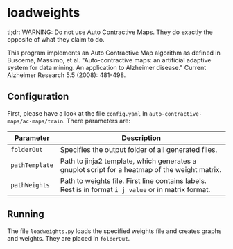 # loadweights

tl;dr: WARNING: Do not use Auto Contractive Maps. They do exactly the opposite of what they claim to do.

This program implements an Auto Contractive Map algorithm as defined in Buscema, Massimo, et al. "Auto-contractive maps: an artificial adaptive system for data mining. An application to Alzheimer disease." Current Alzheimer Research 5.5 (2008): 481-498.

## Configuration

First, please have a look at the file `config.yaml` in `auto-contractive-maps/ac-maps/train`. There parameters are:

| Parameter | Description |
|-----------|-------------|
| `folderOut` | Specifies the output folder of all generated files.|
| `pathTemplate` | Path to jinja2 template, which generates a gnuplot script for a heatmap of the weight matrix. |
| `pathWeights` | Path to weights file. First line contains labels. Rest is in format `i j value` or in matrix format. |

## Running

The file `loadweights.py` loads the specified weights file and creates graphs and weights. They are placed in `folderOut`.
